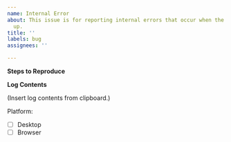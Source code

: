 ```yaml
---
name: Internal Error
about: This issue is for reporting internal errors that occur when the dialog pops
  up.
title: ''
labels: bug
assignees: ''

---
```


**Steps to Reproduce**

**Log Contents**

(Insert log contents from clipboard.)

Platform:

 - [ ] Desktop
 - [ ] Browser
